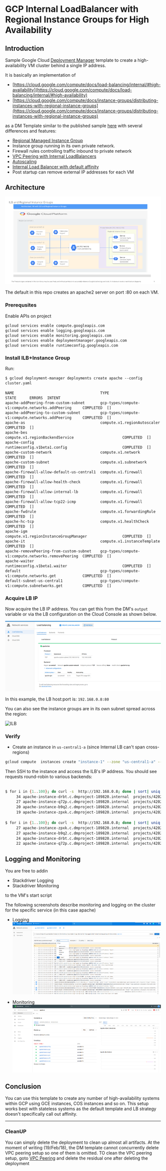 
# GCP Internal LoadBalancer with Regional Instance Groups for High Availability


## Introduction

Sample Google Cloud [Deployment Manager](https://cloud.google.com/deployment-manager/docs/) template to create
a high-availability VM cluster behind a single IP address.

It is basically an implementation of

- [https://cloud.google.com/compute/docs/load-balancing/internal/#high-availability](https://cloud.google.com/compute/docs/load-balancing/internal/#high-availability)
- [https://cloud.google.com/compute/docs/instance-groups/distributing-instances-with-regional-instance-groups](https://cloud.google.com/compute/docs/instance-groups/distributing-instances-with-regional-instance-groups)

as a DM Template similar to the published sample [here](https://github.com/salrashid123/deploymentmanager-samples/tree/master/examples/v2/internal_lb) with several differences and features:

- [Regional Managed Instance Group](https://cloud.google.com/compute/docs/instance-groups/distributing-instances-with-regional-instance-groups)
- Instance group running in its own private network.
- Firewall rules controlling traffic inbound to private network
- [VPC Peering with Internal LoadBalancers](https://cloud.google.com/vpc/docs/vpc-peering#internal_load_balancing)
- [Autoscaling](https://cloud.google.com/compute/docs/reference/rest/v1/regionAutoscalers)
- [Internal Load Balancer with default affinity](https://cloud.google.com/compute/docs/load-balancing/internal/)
- Post startup can remove external IP addresses for each VM

## Architecture

![ILB](/images/ILB.png)


The default in this repo creates an apache2 server on port :80 on each VM.

### Prerequsites

Enable APIs on project

```
gcloud services enable compute.googleapis.com
gcloud services enable logging.googleapis.com
gcloud services enable monitoring.googleapis.com
gcloud services enable deploymentmanager.googleapis.com
gcloud services enable runtimeconfig.googleapis.com
```


### Install ILB+Instance Group

Run:

```
$ gcloud deployment-manager deployments create apache --config cluster.yaml

NAME                                       TYPE                                                 STATE      ERRORS  INTENT
apache-addPeering-from-custom-subnet       gcp-types/compute-v1:compute.networks.addPeering     COMPLETED  []
apache-addPeering-to-custom-subnet         gcp-types/compute-v1:compute.networks.addPeering     COMPLETED  []
apache-as                                  compute.v1.regionAutoscaler                          COMPLETED  []
apache-bes                                 compute.v1.regionBackendService                      COMPLETED  []
apache-config                              runtimeconfig.v1beta1.config                         COMPLETED  []
apache-custom-network                      compute.v1.network                                   COMPLETED  []
apache-custom-subnet                       compute.v1.subnetwork                                COMPLETED  []
apache-firewall-allow-default-us-central1  compute.v1.firewall                                  COMPLETED  []
apache-firewall-allow-health-check         compute.v1.firewall                                  COMPLETED  []
apache-firewall-allow-internal-lb          compute.v1.firewall                                  COMPLETED  []
apache-firewall-allow-tcp22-icmp           compute.v1.firewall                                  COMPLETED  []
apache-fwdrule                             compute.v1.forwardingRule                            COMPLETED  []
apache-hc-tcp                              compute.v1.healthCheck                               COMPLETED  []
apache-igm                                 compute.v1.regionInstanceGroupManager                COMPLETED  []
apache-it                                  compute.v1.instanceTemplate                          COMPLETED  []
apache-removePeering-from-custom-subnet    gcp-types/compute-v1:compute.networks.removePeering  COMPLETED  []
apache-waiter                              runtimeconfig.v1beta1.waiter                         COMPLETED  []
default                                    gcp-types/compute-v1:compute.networks.get            COMPLETED  []
default-subnet-us-central1                 gcp-types/compute-v1:compute.subnetworks.get         COMPLETED  []
```

### Acquire LB IP

Now acquire the LB IP address.  You can get this from the DM's ```output``` variable or via the LB configuration on
the Cloud Console as shown below.

![ILB](/images/lb_ip.png)

In this example, the LB host:port is:
```192.168.0.8:80```

You can also see the instance groups are in its own subnet spread across the region:

![ILB](/images/ilb_vm.png)


### Verify

- Create an instance in ```us-central1-a``` (since Internal LB can't span cross-regions)

```bash
gcloud compute  instances create "instance-1" --zone "us-central1-a" --no-service-account --no-scopes --min-cpu-platform "Automatic" --image "debian-9-stretch-v20180206" --image-project "debian-cloud" --boot-disk-size "10" 
```

Then SSH to the instance and access the ILB's IP address.  You should see requests round-robin to various backends:

```bash

$ for i in {1..100}; do curl -s  http://192.168.0.8; done | sort| uniq -c |sort -nr
     34 apache-instance-drbt.c.dmproject-189820.internal  projects/420215049367/zones/us-central1-f
     27 apache-instance-q72p.c.dmproject-189820.internal  projects/420215049367/zones/us-central1-b
     20 apache-instance-b9q2.c.dmproject-189820.internal  projects/420215049367/zones/us-central1-c
     19 apache-instance-zpxk.c.dmproject-189820.internal  projects/420215049367/zones/us-central1-f

$ for i in {1..100}; do curl -s  http://192.168.0.8; done | sort| uniq -c |sort -nr
     27 apache-instance-zpxk.c.dmproject-189820.internal  projects/420215049367/zones/us-central1-f
     27 apache-instance-b9q2.c.dmproject-189820.internal  projects/420215049367/zones/us-central1-c
     24 apache-instance-drbt.c.dmproject-189820.internal  projects/420215049367/zones/us-central1-f
     22 apache-instance-q72p.c.dmproject-189820.internal  projects/420215049367/zones/us-central1-b

```

## Logging and Monitoring

You are free to addin 
- Stackdriver Logging
- Stackdriver Monitoring

to the VM's start script

The following screenshots describe monitoring and logging on the cluster for the specific service (in this case apache)

* Logging
![ILB](/images/logging.png)

* Monitoring 
![ILB](/images/monitoring.png)


## Conclusion

You can use this template to create any number of high-availability systems within GCP using GCE instances, COS instances and so on.
This setup works best with stateless systems as the default template and LB strategy doesn't specifically call out affinity.

---

### CleanUP
You can simply delete the deployment to clean up almost all artifacts.  At the moment of writing (19/Feb/18), the DM
template cannot concurrently delete VPC peering setup so one of them is omitted.  TO clean the VPC peering setup, goto
[VPC Peering](https://console.cloud.google.com/networking/peering/list) and delete the residual one after deleting the deployment

